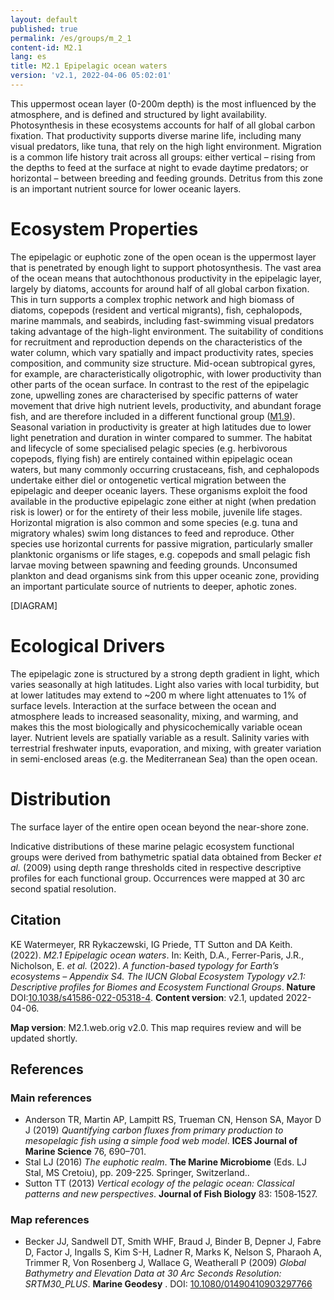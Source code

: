 ```yaml
---
layout: default
published: true
permalink: /es/groups/m_2_1
content-id: M2.1
lang: es
title: M2.1 Epipelagic ocean waters
version: 'v2.1, 2022-04-06 05:02:01'
---
```


This uppermost ocean layer (0-200m depth) is the most influenced by the atmosphere, and is defined and structured by light availability. Photosynthesis in these ecosystems accounts for half of all global carbon fixation. That productivity supports diverse marine life, including many visual predators, like tuna, that rely on the high light environment. Migration is a common life history trait across all groups: either vertical – rising from the depths to feed at the surface at night to evade daytime predators; or horizontal – between breeding and feeding grounds. Detritus from this zone is an important nutrient source for lower oceanic layers.

# Ecosystem Properties
 
The epipelagic or euphotic zone of the open ocean is the uppermost layer that is penetrated by enough light to support photosynthesis. The vast area of the ocean means that autochthonous productivity in the epipelagic layer, largely by diatoms, accounts for around half of all global carbon fixation. This in turn supports a complex trophic network and high biomass of diatoms, copepods (resident and vertical migrants), fish, cephalopods, marine mammals, and seabirds, including fast-swimming visual predators taking advantage of the high-light environment. The suitability of conditions for recruitment and reproduction depends on the characteristics of the water column, which vary spatially and impact productivity rates, species composition, and community size structure. Mid-ocean subtropical gyres, for example, are characteristically oligotrophic, with lower productivity than other parts of the ocean surface. In contrast to the rest of the epipelagic zone, upwelling zones are characterised by specific patterns of water movement that drive high nutrient levels, productivity, and abundant forage fish, and are therefore included in a different functional group ([M1.9](/explore/groups/M1.9)). Seasonal variation in productivity is greater at high latitudes due to lower light penetration and duration in winter compared to summer. The habitat and lifecycle of some specialised pelagic species (e.g. herbivorous copepods, flying fish) are entirely contained within epipelagic ocean waters, but many commonly occurring crustaceans, fish, and cephalopods undertake either diel or ontogenetic vertical migration between the epipelagic and deeper oceanic layers. These organisms exploit the food available in the productive epipelagic zone either at night (when predation risk is lower) or for the entirety of their less mobile, juvenile life stages. Horizontal migration is also common and some species (e.g. tuna and migratory whales) swim long distances to feed and reproduce. Other species use horizontal currents for passive migration, particularly smaller planktonic organisms or life stages, e.g. copepods and small pelagic fish larvae moving between spawning and feeding grounds. Unconsumed plankton and dead organisms sink from this upper oceanic zone, providing an important particulate source of nutrients to deeper, aphotic zones.

[DIAGRAM]

# Ecological Drivers
 
The epipelagic zone is structured by a strong depth gradient in light, which varies seasonally at high latitudes. Light also varies with local turbidity, but at lower latitudes may extend to ~200 m where light attenuates to 1% of surface levels. Interaction at the surface between the ocean and atmosphere leads to increased seasonality, mixing, and warming, and makes this the most biologically and physicochemically variable ocean layer. Nutrient levels are spatially variable as a result. Salinity varies with terrestrial freshwater inputs, evaporation, and mixing, with greater variation in semi-enclosed areas (e.g. the Mediterranean Sea) than the open ocean.
 
# Distribution
 
The surface layer of the entire open ocean beyond the near-shore zone.

Indicative distributions of these marine pelagic ecosystem functional groups were derived from bathymetric spatial data obtained from Becker _et al._ (2009) using depth range thresholds cited in respective descriptive profiles for each functional group. Occurrences were mapped at 30 arc second spatial resolution.

## Citation

KE Watermeyer, RR Rykaczewski, IG Priede, TT Sutton and DA Keith. (2022). *M2.1 Epipelagic ocean waters*. In: Keith, D.A., Ferrer-Paris, J.R., Nicholson, E. *et al.* (2022). *A function-based typology for Earth’s ecosystems – Appendix S4. The IUCN Global Ecosystem Typology v2.1: Descriptive profiles for Biomes and Ecosystem Functional Groups*. **Nature** DOI:[10.1038/s41586-022-05318-4](https://doi.org/10.1038/s41586-022-05318-4).
**Content version**: v2.1, updated 2022-04-06.

**Map version**: M2.1.web.orig v2.0. This map requires review and will be updated shortly.

## References

### Main references
* Anderson TR, Martin AP, Lampitt RS, Trueman CN, Henson SA, Mayor D J (2019) *Quantifying carbon fluxes from primary production to mesopelagic fish using a simple food web model*. **ICES Journal of Marine Science** 76, 690–701.
* Stal LJ  (2016) *The euphotic realm*. **The Marine Microbiome** (Eds. LJ Stal, MS Cretoiu), pp. 209-225. Springer, Switzerland..
* Sutton TT  (2013) *Vertical ecology of the pelagic ocean: Classical patterns and new perspectives*. **Journal of Fish Biology** 83: 1508‐1527.

### Map references
* Becker JJ, Sandwell DT, Smith WHF, Braud J, Binder B, Depner J, Fabre D, Factor J, Ingalls S, Kim S-H, Ladner R, Marks K, Nelson S, Pharaoh A, Trimmer R, Von Rosenberg J, Wallace G, Weatherall P  (2009) *Global Bathymetry and Elevation Data at 30 Arc Seconds Resolution: SRTM30_PLUS*. **Marine Geodesy** . DOI: [10.1080/01490410903297766](http://doi.org/10.1080/01490410903297766)
